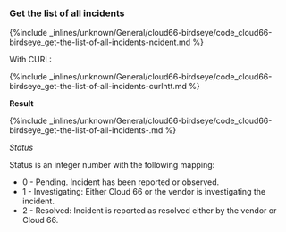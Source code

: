 <!-- post: -->


### Get the list of all incidents


{%include _inlines/unknown/General/cloud66-birdseye/code_cloud66-birdseye_get-the-list-of-all-incidents-ncident.md %}


With CURL:

{%include _inlines/unknown/General/cloud66-birdseye/code_cloud66-birdseye_get-the-list-of-all-incidents-curlhtt.md %}


**Result**

{%include _inlines/unknown/General/cloud66-birdseye/code_cloud66-birdseye_get-the-list-of-all-incidents-.md %}


*Status*

Status is an integer number with the following mapping:

- 0 - Pending. Incident has been reported or observed.
- 1 - Investigating: Either Cloud 66 or the vendor is investigating the incident.
- 2 - Resolved: Incident is reported as resolved either by the vendor or Cloud 66.

